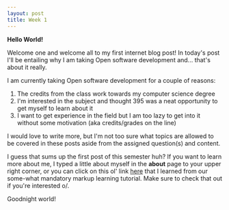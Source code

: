 ```yaml
---
layout: post
title: Week 1
---
```


**Hello World!**

Welcome one and welcome all to my first internet blog post! In today's post I'll be entailing why I am taking Open software development and... that's about it really.

I am currently taking Open software development for a couple of reasons:
1. The credits from the class work towards my computer science degree
2. I'm interested in the subject and thought 395 was a neat opportunity to get myself to learn about it
3. I want to get experience in the field but I am too lazy to get into it without some motivation (aka credits/grades on the line)

I would love to write more, but I'm not too sure what topics are allowed to be covered in these posts aside from the assigned question(s) and content. 

I guess that sums up the first post of this semester huh? If you want to learn more about me, I typed a little about myself in the **about** page to your upper right corner, or you can click on this ol' link [here](https://hunter-college-ossd-fall-2019.github.io/waterpolymer-weekly/about/) that I learned from our some-what mandatory markup learning tutorial. Make sure to check that out if you're interested o/.

Goodnight world!
